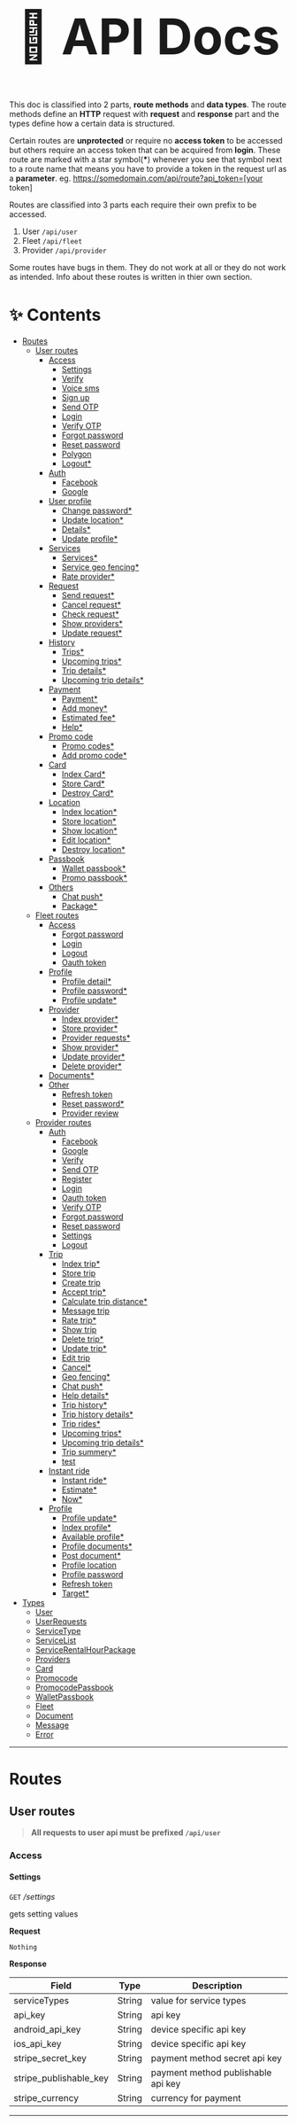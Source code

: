 <h1 style="font-size:90px;text-align:center;">📃 API Docs </h1>

This doc is classified into 2 parts, **route methods** and **data types**. The route methods define an **HTTP** request with **request** and **response** part  and the types define how a certain data is structured.

Certain routes are **unprotected** or require no **access token** to be accessed but others require an access token that can be acquired from **login**. These route are marked with a star symbol(**\***) whenever you see that symbol next to a route name that means you have to provide a token in the request url as a **parameter**. eg. https://somedomain.com/api/route?api_token=[your token] 

Routes are classified into 3 parts each require their own prefix to be accessed.

1. User `/api/user`
2. Fleet `/api/fleet`
3. Provider `/api/provider`

Some routes have bugs in them. They do not work at all or they do not work as intended. Info about these routes is written in thier own section.

<h1 style="font-size:30px;">✨ Contents</h1>

- [Routes](#routes)
  - [User routes](#user-routes)
    - [Access](#access)
      - [Settings](#settings)
      - [Verify](#verify)
      - [Voice sms](#voice-sms)
      - [Sign up](#sign-up)
      - [Send OTP](#send-otp)
      - [Login](#login)
      - [Verify OTP](#verify-otp)
      - [Forgot password](#forgot-password)
      - [Reset password](#reset-password)
      - [Polygon](#polygon)
      - [Logout*](#logout)
    - [Auth](#auth)
      - [Facebook](#facebook)
      - [Google](#google)
    - [User profile](#user-profile)
      - [Change password*](#change-password)
      - [Update location*](#update-location)
      - [Details*](#details)
      - [Update profile*](#update-profile)
    - [Services](#services)
      - [Services*](#services-1)
      - [Service geo fencing*](#service-geo-fencing)
      - [Rate provider*](#rate-provider)
    - [Request](#request)
      - [Send request*](#send-request)
      - [Cancel request*](#cancel-request)
      - [Check request*](#check-request)
      - [Show providers*](#show-providers)
      - [Update request*](#update-request)
    - [History](#history)
      - [Trips*](#trips)
      - [Upcoming trips*](#upcoming-trips)
      - [Trip details*](#trip-details)
      - [Upcoming trip details*](#upcoming-trip-details)
    - [Payment](#payment)
      - [Payment*](#payment-1)
      - [Add money*](#add-money)
      - [Estimated fee*](#estimated-fee)
      - [Help*](#help)
    - [Promo code](#promo-code)
      - [Promo codes*](#promo-codes)
      - [Add promo code*](#add-promo-code)
    - [Card](#card)
      - [Index Card*](#index-card)
      - [Store Card*](#store-card)
      - [Destroy Card*](#destroy-card)
    - [Location](#location)
      - [Index location*](#index-location)
      - [Store location*](#store-location)
      - [Show location*](#show-location)
      - [Edit location*](#edit-location)
      - [Destroy location*](#destroy-location)
    - [Passbook](#passbook)
      - [Wallet passbook*](#wallet-passbook)
      - [Promo passbook*](#promo-passbook)
    - [Others](#others)
      - [Chat push*](#chat-push)
      - [Package*](#package)
  - [Fleet routes](#fleet-routes)
    - [Access](#access-1)
      - [Forgot password](#forgot-password-1)
      - [Login](#login-1)
      - [Logout](#logout-1)
      - [Oauth token](#oauth-token)
    - [Profile](#profile)
      - [Profile detail*](#profile-detail)
      - [Profile password*](#profile-password)
      - [Profile update*](#profile-update)
    - [Provider](#provider)
      - [Index provider*](#index-provider)
      - [Store provider*](#store-provider)
      - [Provider requests*](#provider-requests)
      - [Show provider*](#show-provider)
      - [Update provider*](#update-provider)
      - [Delete provider*](#delete-provider)
    - [Documents*](#documents)
    - [Other](#other)
      - [Refresh token](#refresh-token)
      - [Reset password*](#reset-password-1)
      - [Provider review](#provider-review)
  - [Provider routes](#provider-routes)
    - [Auth](#auth-1)
      - [Facebook](#facebook-1)
      - [Google](#google-1)
      - [Verify](#verify-1)
      - [Send OTP](#send-otp-1)
      - [Register](#register)
      - [Login](#login-2)
      - [Oauth token](#oauth-token-1)
      - [Verify OTP](#verify-otp-1)
      - [Forgot password](#forgot-password-2)
      - [Reset password](#reset-password-2)
      - [Settings](#settings-1)
      - [Logout](#logout-2)
    - [Trip](#trip)
      - [Index trip*](#index-trip)
      - [Store trip](#store-trip)
      - [Create trip](#create-trip)
      - [Accept trip*](#accept-trip)
      - [Calculate trip distance*](#calculate-trip-distance)
      - [Message trip](#message-trip)
      - [Rate trip*](#rate-trip)
      - [Show trip](#show-trip)
      - [Delete trip*](#delete-trip)
      - [Update trip*](#update-trip)
      - [Edit trip](#edit-trip)
      - [Cancel*](#cancel)
      - [Geo fencing*](#geo-fencing)
      - [Chat push*](#chat-push-1)
      - [Help details*](#help-details)
      - [Trip history*](#trip-history)
      - [Trip history details*](#trip-history-details)
      - [Trip rides*](#trip-rides)
      - [Upcoming trips*](#upcoming-trips-1)
      - [Upcoming trip details*](#upcoming-trip-details-1)
      - [Trip summery*](#trip-summery)
      - [test](#test)
    - [Instant ride](#instant-ride)
      - [Instant ride*](#instant-ride-1)
      - [Estimate*](#estimate)
      - [Now*](#now)
    - [Profile](#profile-1)
      - [Profile update*](#profile-update-1)
      - [Index profile*](#index-profile)
      - [Available profile*](#available-profile)
      - [Profile documents*](#profile-documents)
      - [Post document*](#post-document)
      - [Profile location](#profile-location)
      - [Profile password](#profile-password-1)
      - [Refresh token](#refresh-token-1)
      - [Target*](#target)
- [Types](#types)
    - [User](#user)
    - [UserRequests](#userrequests)
    - [ServiceType](#servicetype)
    - [ServiceList](#servicelist)
    - [ServiceRentalHourPackage](#servicerentalhourpackage)
    - [Providers](#providers)
    - [Card](#card-1)
    - [Promocode](#promocode)
    - [PromocodePassbook](#promocodepassbook)
    - [WalletPassbook](#walletpassbook)
    - [Fleet](#fleet)
    - [Document](#document)
    - [Message](#message)
    - [Error](#error)

---

# Routes

## User routes

> **All requests to user api must be prefixed `/api/user`**

### Access

#### Settings

`GET` */settings*

gets setting values

**Request**

`Nothing`

**Response**

| Field | Type | Description |
| ----------- | ----------- | ----------- |
| serviceTypes | String | value for service types |
| api_key | String | api key |
| android_api_key | String | device specific api key |
| ios_api_key | String | device specific api key |
| stripe_secret_key | String | payment method secret api key |
| stripe_publishable_key | String | payment method publishable api key |
| stripe_currency | String | currency for payment |

---

#### Verify

`POST` */verify*

verifies if email address is unique and valid

**Request**

| Field | Type | Description |
| ----------- | ----------- | ----------- |
| email | String | Email address to be verified |

**Response**

*`On success`*

Returns type [Message](#message)

*`On error`*

Returns type [Error](#error)

---

#### Voice sms

`POST` */voice/sms*

Generates and responds with an OTP code

**Request**

| Field | Type | Description |
| ----------- | ----------- | ----------- |
| username | Integer | Mobile number to generate the OTP for starting with `9` |

**Response**

*`On success`*

| Field | Type | Description |
| ----------- | ----------- | ----------- |
| otp | String | Returns the OTP code generated |

*`On error`* Code `500`  is thrown

---

#### Sign up

`POST` */signup*

Used to sign up users

**Request** `ALL values are required`

| Field | Type | Description |
| ----------- | ----------- | ----------- |
| social_unique_id | String | `Required` if login by facebook or google|
| device_type | String | type of the device. values are `android` or `ios`|
| device_token | String | Used to remember the device |
| device_id | String | Used to remember the device |
| login_by | String | Method used for login. values are `facebook` or `google` |
| first_name | String | first name max 255 char|
| last_name | String | last name max 255 char|
| email | String | email max 255 char and unique to user |
| mobile | Integer | mobile number unique to user |
| password | String | password min 6 char |
| emergency_contact1 | String | emergency contact |

**Response**

*`On success`*

Responds with type [User](#user)

*`On error`* Code `500`  is thrown

---

#### Send OTP

`POST` */send/otp*

Generates and responds with an OTP code over sms

**Request**

| Field | Type | Description |
| ----------- | ----------- | ----------- |
| username | Integer | Mobile number to generate the OTP for with full format |

**Response**

*`On success`*

| Field | Type | Description |
| ----------- | ----------- | ----------- |
| otp | String | Returns the OTP code generated |

*`On error`* Code `500`  is thrown

---

#### Login

`POST` */login*

Used to login users

**Request** `ALL values are required`

| Field | Type | Description |
| ----------- | ----------- | ----------- |
| device_type | String | type of the device. values are `android` or `ios`|
| device_token | String | Used to remember the device |
| username | String | user name for login|
| country_code | Integer | country code |
| password | String | password min 6 char |

**Response**

*`On success`*

Responds with type `Response`

*`On error`* Code `500`  is thrown

---

#### Verify OTP

`POST` */verify/otp*

Verified otp sent over sms or voice

**Request**

| Field | Type | Description |
| ----------- | ----------- | ----------- |
| otp | Integer | OTP code send over either sms or voice |
| username | Integer | Mobile number to generate the OTP for with full format |
| device_token | String | Used to remember the device |

**Response**

*`On success`*

Responds with type `Response`

*`On error`* Code `500`  is thrown

---

#### Forgot password

`POST` */forgot/password*

generates and send an OTP Code for a mobile number of an existing user

**Request**

| Field | Type | Description |
| ----------- | ----------- | ----------- |
| mobile | String | Mobile number to generate and send OTP for with full format |

**Response**

*`On success`*

Returns type [Message](#message)

*`On error`*

Returns type [Error](#error)

---

#### Reset password

`POST` */reset/password*

resets password for a user

**Request**

| Field | Type | Description |
| ----------- | ----------- | ----------- |
| id | Integer | user id the reset password for |
| password | String | the new confirmed password (min 6 char) |

**Response**

*`On success`*

Returns type [Message](#message)

*`On error`*

Returns type [Error](#error)

---

#### Polygon

`GET` */polygon*

`undefined` in the code

---

#### Logout*

`POST` */logout*

Used to logout user

**Request**

`Nothing`

**Response**

*`On success`*

Returns type [Message](#message)

*`On error`*

Returns type [Error](#error) with code `500`

---

### Auth

#### Facebook

`POST` */auth/facebook*

Used to login user using facebook login

**Request**

| Field | Type | Description |
| ----------- | ----------- | ----------- |
| device_type | String | type of the device. values are `android` or `ios`|
| device_token | String | Used to remember the device |
| device_id | String | device_id |
| accessToken | String | Token from the other api|
| login_by | String | login by `facebook`, `google` or `manual` |

**Response**

*`On success`*

| Field | Type | Description |
| ----------- | ----------- | ----------- |
| status | Boolean | Indicates the success status of the request |
| token_type | String | Default value `Bearer` |
| access_token | String | Api access token |

*`On error`*

| Field | Type | Description |
| ----------- | ----------- | ----------- |
| status | Boolean | Indicates the success status of the request |
| message | String | Returns a human readable error message |

---

#### Google

`POST` */auth/google*

Used to login user using google login

**Request**

| Field | Type | Description |
| ----------- | ----------- | ----------- |
| device_type | String | type of the device. values are `android` or `ios`|
| device_token | String | Used to remember the device |
| device_id | String | device_id |
| accessToken | String | Token from the other api|
| login_by | String | login by `facebook`, `google` or `manual` |

**Response**

*`On success`*

| Field | Type | Description |
| ----------- | ----------- | ----------- |
| status | Boolean | Indicates the success status of the request |
| token_type | String | Default value `Bearer` |
| access_token | String | Api access token |

*`On error`*

| Field | Type | Description |
| ----------- | ----------- | ----------- |
| status | Boolean | Indicates the success status of the request |
| message | String | Returns a human readable error message |

---

> :warning: **The following routes are middleware protected and require *`api_token`* to be specified (eg. `/?api_token=[token]`)**

### User profile

#### Change password*

`POST` */change/password*

Change password for a logged in user

**Request**

| Field | Type | Description |
| ----------- | ----------- | ----------- |
| password | String | The new confirmed password to change to |
| old_password | String | The existing password |

**Response**

*`On success`*

| Field | Type | Description |
| ----------- | ----------- | ----------- |
| message | String | Returns a human readable error message |

*`On error`*

Returns type [Error](#error)

---

#### Update location*

`POST` */update/location*

updates location value for a user

**Request**

| Field | Type | Description |
| ----------- | ----------- | ----------- |
| latitude | Float | latitude of the new location |
| longitude | Float | longitude of the new location |

**Response**

*`On success`*

| Field | Type | Description |
| ----------- | ----------- | ----------- |
| message | String | Returns a human readable error message |

*`On error`*

Returns type [Error](#error)

---

#### Details*

`GET` */details*

returns user data for the device

**Request**

| Field | Type | Description |
| ----------- | ----------- | ----------- |
| device_type | Float | type of the device. values are `android` or `ios` |

**Response**

*`On success`*

Returns type [User](#user)

*`On error`*

Returns type [Error](#error)

---

#### Update profile*

`POST` */update/profile*

updates user profile

**Request**

| Field | Type | Description |
| ----------- | ----------- | ----------- |
| first_name | String | first name max 255 char|
| last_name | String | last name max 255 char|
| email | String | email max 255 char and unique to user |
| mobile | String | mobile number unique to user |
| picture | Mimes | profile picture for the user. accepted types are `jpeg` ,`bmp` and `png` |

**Response**

*`On success`*

Returns type [User](#user)

*`On error`*

Returns type [Error](#error)

### Services

#### Services*

`GET` */services*

returns service types with rental hor package

**Request**

`Nothing`

**Response**
*`On success`*

Returns type [ServiceList](#serviceList) array

*`On error`*

Returns type [Error](#error)

---

#### Service geo fencing*

`GET` */services/geo_fencing*

Checks to see if service is available at provided location

**Request**

| Field | Type | Description |
| ----------- | ----------- | ----------- |
| s_latitude | String | latitude to check availability on |
| s_longitude | String | longitude to check availability on |
| service_type | Integer | Id for the service type |


**Response**

*`On success`*

| Field | Type | Description |
| ----------- | ----------- | ----------- |
| km | Integer | Distance to the service |
| fare | Integer | Price for the service  |
| service | Integer | Contains type [ServiceType](#servicetype) |

*`On error`*

Returns type [Error](#error)

---

#### Rate provider*

`POST` */rate/provider*

Adds a user rating

**Request**

| Field | Type | Description |
| ----------- | ----------- | ----------- |
| request_id | Integer | ID for a user request |
| rating | Integer | rating with possible values `1`, `2` ,`3` ,`4` or `5` |
| comment | String | max 255 char comment |


**Response**

*`On success`*

Returns type [Message](#message)

*`On error`*

Returns type [Error](#error)

---

### Request

#### Send request*

`POST` */send/request*

generate a new user request

**Request**

| Field | Type | Description |
| ----------- | ----------- | ----------- |
| s_latitude | Integer | latitude for the request |
| s_longitude | Integer | longitude for the request |
| service_type | Integer | unique identifier for the service type |
| promo_code *(optional)* | String | Promotion code |
| distance | Integer | distance of the request |
| use_wallet *(optional)* | Integer | - |
| payment_mode | String | Spec for payment method. Possible values are `CASH`, `CARD`, `PAYPAL` and `CC_AVENUE` |
| card_id | Integer | `Requied` if payment mode is `CARD` and the card exists |

**Response**

*`On success`*

| Field | Type | Description |
| request_id | Integer | Unique identifier for the request |
| current_provider | Integer | Unique identifier for the current provider |

*`On error`*

Returns type [Error](#error)

---

#### Cancel request*

`POST` */cancel/request*

cancels user request

**Request**

| Field | Type | Description |
| ----------- | ----------- | ----------- |
| request_id | Integer | unique identifier for request retrieved from [Send request](#send-request)  |

**Response**

*`On success`*

Returns type [Message](#message)

*`On error`*

Returns type [Error](#error)

---

#### Check request*

`GET` */request/check*

check user request

**Request**

`Nothing`

**Response**

*`On success`*

| Field | Type | Description |
| ----------- | ----------- | ----------- |
| sos | Integer | sos number with default value `911` |
| cash | String | setting value for `CASH` |
| card | String | setting value for `CARD` |
| stripe_secret_key | String | setting value for stripe secret key |
| stripe_publishable_key | String | setting value for stripe publishable key |

*`On error`*

Returns type [Error](#error) with status code `500`

---

#### Show providers*

`GET` */show/providers*

Returns providers for a certain area and service

**Request**

| Field | Type | Description |
| ----------- | ----------- | ----------- |
| latitude | Integer | latitude to get providers for |
| longitude | Integer | longitude to get providers for |
| service | Integer | service to get providers for |

**Response**

*`On success`*

Returns type [Providers](#providers)

*`On error`*

Returns type [Error](#error) with status code `500`

---

#### Update request*

`POST` */update/request*

Returns providers for a certain area and service

**Request**

| Field | Type | Description |
| ----------- | ----------- | ----------- |
| latitude | Integer | latitude to get providers for |
| longitude | Integer | longitude to get providers for |
| request_id | Integer | unique identifier or the request to be modified |
| address | String | address information |

**Response**

*`On success`*

Returns type [Message](#message)


*`On error`*

Returns type [Error](#error) with status code `500`

---

### History

#### Trips*

`GET` */trips*

Returns trip history using user requests

**Request**

`Nothing`

**Response**

*`On success`*

Returns type [UserRequests](#userrequests)

*`On error`*

Returns type [Error](#error) with status code `500`

---

#### Upcoming trips*

`GET` */upcoming/trips*

Returns upcoming trip histories using user requests

**Request**

`Nothing`

**Response**

*`On success`*

Returns type [UserRequests](#userrequests)

*`On error`*

Returns type [Error](#error) with status code `500`

---

#### Trip details*

`GET` */trips/details*

Returns trip details using user requests

**Request**

| Field | Type | Description |
| ----------- | ----------- | ----------- |
| request_id | Integer | used to find a specific request |

**Response**

*`On success`*

Returns type [UserRequests](#userrequests)

*`On error`*

Returns type [Error](#error) with status code `500`

---

#### Upcoming trip details*

`GET` */upcoming/trips/details*

Returns upcoming trip histories using user requests

**Request**

| Field | Type | Description |
| ----------- | ----------- | ----------- |
| request_id | Integer | used to find a specific request |

**Response**

*`On success`*

Returns type [UserRequests](#userrequests)

*`On error`*

Returns type [Error](#error) with status code `500`

---

### Payment

#### Payment*

`POST` */payment*

Returns payment method for user request

**Request**

| Field | Type | Description |
| ----------- | ----------- | ----------- |
| request_id | Integer | used to find a specific request |

**Response**

*`On success`*

Returns type [Message](#message)

*`On error`*

Returns type [Error](#error) with status code `500`

---

#### Add money*

`POST` */add/money*

Returns payment method for user request

**Request**

| Field | Type | Description |
| ----------- | ----------- | ----------- |
| amount | Integer | amount of money fo add |
| card_id | Integer | card identifier for the user |

**Response**

*`On success`*

Returns type [Message](#message)

*`On error`*

Returns type [Error](#error) with status code `500`

---

#### Estimated fee*

`GET` */estimated/fee*

Returns payment method for user request

**Request**

| Field | Type | Description |
| ----------- | ----------- | ----------- |
| s_latitude | Integer | numeric starting latitude |
| s_longitude | Integer | numeric starting longitude |
| d_latitude | Integer | numeric destination latitude |
| d_longitude | Integer | numeric destination longitude |
| service_type | Integer | unique identifier for service type |
| service_required | String | possible values include `rental` and `outstation` |
| leave | Datetime | datatime to leave |
| return | Datetime | datatime to return |
| day | Datetime | datatime  |


**Response**

*`On success`*

| Field | Type | Description |
| ----------- | ----------- | ----------- |
| estimated_fare | Integer | estimated fee for the service |
| distance | Integer | distance in kilometer |
| minute | Integer | estimated minutes |
| minute | Integer | estimated minutes |
| time | Integer | estimated time |
| surge | Integer | - |
| surge_value | Integer | - |
| tax_price | Integer | tax price on the fee |
| base_price | Integer | base price of the fee |
| service_type | Integer | unique identifier for the service type |
| wallet_balance | Integer | remaining ballance in the user wallet  |
| city_limits | Integer | - |
| service_required | String | - |
| rental_hours | Integer | rental hours |
| leave | Integer | time to leave |
| return  | Integer | time to return |
| day | Integer | day time |
| limit_message | String | setting value for `limit_message` |
| non_geo_price | Integer | - |
| rental_hour_package | Integer | - |
| time_package | Integer | - |
| rental_package | Integer | - |

*`On error`*

Returns type [Error](#error) with status code `500`

---

#### Help*

`GET` */help*

Returns help details

**Request**

`Nothing`

**Response**

*`On success`*

| Field | Type | Description |
| ----------- | ----------- | ----------- |
| contact_number | String | contact number for help |
| contact_email | String | contact email for help |

*`On error`*

Returns type [Error](#error) with status code `500`

---

### Promo code

#### Promo codes*

`GET` */promocodes*

Returns active promo codes for current user

**Request**

`Nothing`

**Response**

*`On success`*

Returns type [Promocode](#promocode)

*`On error`*

Returns type [Error](#error) with status code `500`

---

#### Add promo code*

`POST` */promocode/add*

Adds promo code to the current user

**Request**

| Field | Type | Description |
| ----------- | ----------- | ----------- |
| promocode | String | the promo code to be added  |

**Response**

*`On success`*

Returns type [Message](#message)

*`On error`*

Returns type [Error](#error) with status code `500`

---

### Card

#### Index Card*

`GET` */card*

Returns a list of cards for a user

**Request**

`Nothing`

**Response**

*`On success`*

Returns type [Card](#card)

*`On error`*

Returns type [Error](#error) with status code `500`

---

#### Store Card*

`POST` */card*

Stores a card

**Request**

| Field | Type | Description |
| ----------- | ----------- | ----------- |
| stripe_token | String | required stripe token  |

**Response**

*`On success`*

Returns type [Message](#message)

*`On error`*

Returns type [Error](#error) with status code `500`

---

#### Destroy Card*

`DELETE` */card/{card}*

{card} is id if the card to be deleted
Deletes a card

**Request**

| Field | Type | Description |
| ----------- | ----------- | ----------- |
| card_id | String | unique identifier for the card to be destroyed  |

**Response**

*`On success`*

Returns type [Message](#message)

*`On error`*

Returns type [Error](#error) with status code `500`

---

### Location

#### Index location*

`GET` */location/index*

Returns a list of location for a user

**Request**

`Nothing`

**Response**

*`On success`*

| Field | Type | Description |
| ----------- | ----------- | ----------- |
| home | Location | - |
| work | Location | - |
| others | Location | - |
| recent | Location | - |

*`On error`*

Returns with status code `500`

---

#### Store location*

`POST` */location/store*

Stores a location

**Request**

| Field | Type | Description |
| ----------- | ----------- | ----------- |
| address | String | address for the location  |
| latitude | Integer | latitude for the location  |
| longitude | Integer | longitude for the location  |
| type | Enum | possible values are `home`, `work`, `recent` and `others`  |

**Response**

*`On success`*

Returns type [Message](#message)

*`On error`*

Returns type [Error](#error) with status code `500`

---

#### Show location*

`GET` */location/{id}*

show specific location with id

**Request**

replace `{id}` in the route with the preferred id

**Response**

*`On success`*

Returns type [Message](#message)

*`On error`*

Returns type [Error](#error) with status code `500`

---

#### Edit location*

`POST` */location/{id}/edit*

replace `{id}` in the route with the preferred id

**Request**

| Field | Type | Description |
| ----------- | ----------- | ----------- |
| address | String | address for the location  |
| latitude | Integer | latitude for the location  |
| longitude | Integer | longitude for the location  |
| type | Enum | possible values are `home`, `work`, `recent` and `others`  |

**Response**

*`On success`*

Returns type [Message](#message)

*`On error`*

Returns type [Error](#error) with status code `500`

---

---

#### Destroy location*

`DELETE` */location/{id}*

replace `{id}` in the route with the preferred id

**Request**

`Nothing`

**Response**

*`On success`*

Returns type [Message](#message)

*`On error`*

Returns type [Error](#error) with status code `500`

---

### Passbook

#### Wallet passbook*

`GET` */wallet/passbook*

Gets the wallet passbook for the current user

**Request**

`Nothing`

**Response**

*`On success`*

Returns type [WalletPassbook](#walletpassbook)

*`On error`*

Returns type [Error](#error) with status code `500`

---

#### Promo passbook*

`GET` */promo/passbook*

Gets the promo passbook for the current user

**Request**

`Nothing`

**Response**

*`On success`*

Returns type [PromocodePassbook](#PromocodePassbook)

*`On error`*

Returns type [Error](#error) with status code `500`

---

### Others

#### Chat push*

`POST` */chat/push*

push notification or chat

**Request**

| Field | Type | Description |
| ----------- | ----------- | ----------- |
| id | Integer | - |
| message | String | message for the chat to push |

**Response**

`Nothing`

---

#### Package*

`GET` */package*

gets a list of packages

**Request**

`Nothing`

**Response**
Returns type `PackageType`

---

## Fleet routes

> **All requests to fleet api must be prefixed `/api/fleet`**

### Access

#### Forgot password

`POST` */forgot/password*

generates and send an OTP Code for a email of an existing fleet

**Request**

| Field | Type | Description |
| ----------- | ----------- | ----------- |
| email | String | email of the account to reset password for |

**Response**

*`On success`*

Returns type [Message](#message)

*`On error`*

Returns type [Error](#error)

---

#### Login

> **This route is undefined in the code. It's functionality is routed to `/oauth/token` so you can use that as a login route**

---

#### Logout

`POST` */logout*

logout an account

**Request**

| Field | Type | Description |
| ----------- | ----------- | ----------- |
| id | Integer | unique identifier for an account  |


**Response**

*`On success`*

Returns type [Message](#message)

*`On error`*

Returns type [Error](#error)

---

#### Oauth token

`POST` */oauth/token*

login as a fleet

**Request**

| Field | Type | Description |
| ----------- | ----------- | ----------- |
| email | String | valid email for account |
| password | String | min 6 char |
| device_token | String | device identifier |
| device_id | String | unique identifier for a device |
| device_type | Enum | passible values are `android` or `ios` |

**Response**

*`On success`*

Returns type [Fleet](#fleet)

*`On error`*

Returns type [Error](#error)

---
### Profile

> **The following routes are middleware protected and need an access token to be accessed which can be acquired from login (eg. api_token=[token])**

#### Profile detail*

`GET` */profile/detail*

returns a logged in fleet's profile info

**Request**

`Nothing`

**Response**

*`On success`*

Returns type [Fleet](#fleet)

*`On error`*

Returns type [Error](#error)

---

#### Profile password*

`POST` */profile/password*

can be used to change a password for an account

**Request**

| Field | Type | Description |
| ----------- | ----------- | ----------- |
| old_password | String | requires the existing password in use |
| password | String | the new password, min 6 char, confirmed(means it needs another field 'confirm_password') |

**Response**

*`On success`*

Returns type [Message](#message)

*`On error`*

Returns type [Error](#error)

---

#### Profile update*

`POST` */profile/update*

updates account profile

**Request**

| Field | Type | Description |
| ----------- | ----------- | ----------- |
| name | String | new account name, max 255 char |
| company | String | new account company, max 255 char |
| mobile | Integer | new account mobile number, max 255 char |
| logo | Mimes | new account logo with `jpeg`,`jpg`,`bmp`or `png` file type, max 5242880 size |

**Response**

*`On success`*

Returns type [Message](#message)

*`On error`*

Returns type [Error](#error)

---

### Provider


#### Index provider*

`GET` */provider*

returns with info about the logged in fleet providers

**Request**

`Nothing`

**Response**

*`On success`*

Returns type [Providers](#providers)

*`On error`*

Returns type [Error](#error)

---

#### Store provider*

`POST` */provider*

creates a provider

**Request**

| Field | Type | Description |
| ----------- | ----------- | ----------- |
| first_name | String | first name of the provider |
| last_name | String | last name of the provider |
| mobile | Integer | mobile number for the provider |
| avatar | Mimes | profile picture with file types `jpeg`, `jpg`, `bmp`,`png` with max size 5242880 |

**Response**

*`On success`*

Returns type [Message](#message)

*`On error`*

Returns type [Error](#error)

---

#### Provider requests*

`GET` */provider/{id}/request*

replace {id} with the id of a provider to get user requests for

**Request**

`Nothing`

**Response**

*`On success`*

Returns type [UserRequests](#userrequests)

*`On error`*

Returns type [Error](#error)

---

#### Show provider*

`GET` */provider/{provider}*

> :warning: **This route is buggy. It will return a view(html) not a json data**: replace {provider} with a providers id

**Request**

`Nothing`

**Response**

> :warning: **returns html**

---

#### Update provider*

`PUT|PATCH` */provider/{provider}*

updates a providers profile, replace {provider} with a providers id

**Request**

| Field | Type | Description |
| ----------- | ----------- | ----------- |
| first_name | String | first name of the provider |
| last_name | String | last name of the provider |
| mobile | Integer | mobile number for the provider |
| avatar | Mimes | profile picture with file types `jpeg`, `jpg`, `bmp`,`png` with max size 5242880 |

**Response**

*`On success`*

Returns type [Message](#message)

*`On error`*

Returns type [Error](#error)

---

#### Delete provider*

`DELETE` */provider/{provider}*

deletes a providers account, replace {provider} with a providers id

**Request**

`Nothing`

**Response**

*`On success`*

Returns type [Message](#message)

*`On error`*

Returns type [Error](#error)

---

### Documents*

> :warning: **These routes are buggy. They will return a view(html) not a json data**

| Method | route |
| ------- |----- |
| POST    |   /provider/{provider}/document|
| GET\| HEAD  | /provider/{provider}/document|
| GET\| HEAD  | /provider/{provider}/document/create|
| GET\| HEAD  | /provider/{provider}/document/{document}|
| PUT\| PATCH | /provider/{provider}/document/{document}|
| DELETE    | /provider/{provider}/document/{document}|
| GET\| HEAD  | /provider/{provider}/document/{document}/edit|
| GET\| HEAD  | /provider/{provider}/edit|
| DELETE    | /provider/{provider}/service/{document}|

### Other

---

#### Refresh token

> :warning: **This does not work. It's not defined in the code**

---

#### Reset password*

`POST` */reset/password*

resets password with a new one

**Request**

| Field | Type | Description |
| ----------- | ----------- | ----------- |
| id | String | unique identifier for the fleet |
| password | String | confirmed and min 6 char |

**Response**

*`On success`*

Returns type [Message](#message)

*`On error`*

Returns type [Error](#error)

---

#### Provider review

> :warning: **This route is buggy. It will return a view(html) not a json data**

---

## Provider routes

> **All requests to user api must be prefixed `/api/user`**

### Auth

#### Facebook

`POST` */auth/facebook*

Used to login provider using facebook login

**Request**

| Field | Type | Description |
| ----------- | ----------- | ----------- |
| device_type | String | type of the device. values are `android` or `ios`|
| device_token | String | Used to remember the device |
| device_id | String | device_id |
| accessToken | String | Token from the other api|
| login_by | String | login by `facebook`, `google` or `manual` |

**Response**

*`On success`*

| Field | Type | Description |
| ----------- | ----------- | ----------- |
| status | Boolean | Indicates the success status of the request |
| token_type | String | Default value `Bearer` |
| access_token | String | Api access token |
| currency | String | Setting value for currency |
| sos | String | Defaults to `911` |

*`On error`*

| Field | Type | Description |
| ----------- | ----------- | ----------- |
| status | Boolean | Indicates the success status of the request |
| message | String | Returns a human readable error message |

---

#### Google

`POST` */auth/google*

Used to login provider using google login

**Request**

| Field | Type | Description |
| ----------- | ----------- | ----------- |
| device_type | String | type of the device. values are `android` or `ios`|
| device_token | String | Used to remember the device |
| device_id | String | device_id |
| accessToken | String | Token from the other api|
| login_by | String | login by `facebook`, `google` or `manual` |

**Response**

*`On success`*

| Field | Type | Description |
| ----------- | ----------- | ----------- |
| status | Boolean | Indicates the success status of the request |
| token_type | String | Default value `Bearer` |
| access_token | String | Api access token |

*`On error`*

| Field | Type | Description |
| ----------- | ----------- | ----------- |
| status | Boolean | Indicates the success status of the request |
| message | String | Returns a human readable error message |

---

#### Verify

`POST` */verify*

verifies if email address is unique and valid

**Request**

| Field | Type | Description |
| ----------- | ----------- | ----------- |
| email | String | Email address to be verified |

**Response**

*`On success`*

Returns type [Message](#message)

*`On error`*

Returns type [Error](#error)

---

#### Send OTP

`POST` */send/otp*

Generates and responds with an OTP code over sms

**Request**

| Field | Type | Description |
| ----------- | ----------- | ----------- |
| username | Integer | Mobile number to generate the OTP for with full format |

**Response**

*`On success`*

| Field | Type | Description |
| ----------- | ----------- | ----------- |
| otp | String | Returns the OTP code generated |

*`On error`* Code `500`  is thrown

---

---

#### Register

`POST` */register*

Used to sign up providers

**Request** `ALL values are required`

| Field | Type | Description |
| ----------- | ----------- | ----------- |
| device_type | String | type of the device. values are `android` or `ios`|
| device_token | String | Used to remember the device |
| device_id | String | Used to remember the device |
| first_name | String | first name max 255 char|
| last_name | String | last name max 255 char|
| mobile | Integer | mobile number unique to user |
| password | String | password min 6 char |
| emergency_contact1 | String | emergency contact |

**Response**

*`On success`*

Responds with type [Providers](#providers)

*`On error`*

Returns type [Error](#error)

---

#### Login

`POST` */login*

Used to login providers

**Request** `ALL values are required`

| Field | Type | Description |
| ----------- | ----------- | ----------- |
| device_type | String | type of the device. values are `android` or `ios`|
| device_token | String | Used to remember the device |
| device_id | String | Used to remember the device |
| mobile | String | fully formated mobile number |
| country_code | Integer | country code |
| password | String | password min 6 char |

**Response**

*`On success`*

Responds with type [Providers](#providers)

*`On error`* 

Returns type [Error](#error)

---

#### Oauth token

`POST` */oauth/token*

> :warnning: *Points to the same method as `/login`* 

---

#### Verify OTP

`POST` */verify/otp*

Verified otp sent over sms or voice

**Request**

| Field | Type | Description |
| ----------- | ----------- | ----------- |
| otp | Integer | OTP code send over either sms or voice |
| username | Integer | Mobile number to generate the OTP for with full format |
| device_token | String | Used to remember the device |

**Response**

*`On success`*

Responds with type `Response`

*`On error`* Code `500`  is thrown

---

#### Forgot password

`POST` */forgot/password*

generates and send an OTP Code for a mobile number of an existing user

**Request**

| Field | Type | Description |
| ----------- | ----------- | ----------- |
| mobile | String | Mobile number to generate and send OTP for with full format |

**Response**

*`On success`*

| Field | Type | Description |
| ----------- | ----------- | ----------- |
| message | String | Human readable message |
| provider | [Providers](#providers) | provider info |

*`On error`*

Returns type [Error](#error)

---

#### Reset password

`POST` */reset/password*

resets password for a user

**Request**

| Field | Type | Description |
| ----------- | ----------- | ----------- |
| id | Integer | user id the reset password for |
| password | String | the new confirmed password (min 6 char) |

**Response**

*`On success`*

Returns type [Message](#message)

*`On error`*

Returns type [Error](#error)

---

#### Settings

`GET` */settings*

gets setting values

**Request**

`Nothing`

**Response**

| Field | Type | Description |
| ----------- | ----------- | ----------- |
| serviceTypes | String | value for service types |
| api_key | String | api key |
| android_api_key | String | device specific api key |
| ios_api_key | String | device specific api key |
| stripe_secret_key | String | payment method secret api key |
| stripe_publishable_key | String | payment method publishable api key |
| stripe_currency | String | currency for payment |

---

#### Logout

`POST` */logout*

Used to logout provider

**Request**

| Field | Type | Description |
| ----------- | ----------- | ----------- |
| id | Integer | Unique identifier for the provider to be logged out |

**Response**

*`On success`*

Returns type [Message](#message)

*`On error`*

Returns type [Error](#error) with code `500`

---

### Trip

---

#### Index trip*

`GET` */trip*

get all trips

**Request**

`Nothing`

**Response**

*`On success`*

| Field | Type | Description |
| ----------- | ----------- | ----------- |
| account_status | Enum | possible values are `onboarding`, `approved` and `banned` |
| service_status | Enum | possible values are `active` and `offline` |
| requests | [UserRequests](#userrequests) | list of user requests |

Returns type [Message](#message)

*`On error`*

Returns type [Error](#error)

---

#### Store trip

`POST` */trip*

> :warning: this route is not defined in the code

---

#### Create trip

`POST` */trip/create*

> :warning: this route is not defined in the code

---

#### Accept trip*

`POST` */trip/{id}*

accept trips incoming from a user
replace {id} with id of a user request to be accepted

**Request**

`Nothing`

**Response**

*`On success`*

Returns type [UserRequests](#userrequests)

*`On error`*

Returns type [Error](#error)

---

#### Calculate trip distance*

`POST` */trip/{id}/calculate*

calculates trip distance
replace {id} with id of a user request

**Request**

| Field | Type | Description |
| ----------- | ----------- | ----------- |
| latitude | Integer | current location |
| longitude | Integer | current location |

**Response**

*`On success`*

Returns type [UserRequests](#userrequests)

*`On error`*

Returns type [Error](#error)

---

#### Message trip

`POST` */trip/{id}/message*

> :warning: this route is not defined in the code

---

#### Rate trip*

`POST` */trip/{id}/rate*

rate a certain trip
replace {id} with id of a user request

**Request**

| Field | Type | Description |
| ----------- | ----------- | ----------- |
| rating | Integer | rating with possible values `1`, `2` ,`3` ,`4` or `5` |
| comment | String | max 255 char comment |

**Response**

*`On success`*

Returns type [Message](#message)

*`On error`*

Returns type [Error](#error)

---

#### Show trip

`POST` */trip/{trip}*

> :warning: this route is not defined in the code

---

#### Delete trip*

`DELETE` */trip/{trip}*

deletes a certain trip
replace {trip} with id of a user request

**Request**

`Nothing`

**Response**

*`On success`*

Returns type [Message](#message) `or` Returns type [UserRequests](#userrequests) with a property .user:[User](#user) inside it

```
UserRequests{
    ...
    user: User
    ...
}
```

*`On error`*

Returns type [Error](#error)

---

#### Update trip*

`POST` */trip/trip*



**Request**

| Field | Type | Description |
| ----------- | ----------- | ----------- |
| status | Enum | possible values are `SEARCHING`,`CANCELLED`,`ACCEPTED`,`STARTED`,`ARRIVED`,`PICKEDUP`,`DROPPED`,`COMPLETED` and `SCHEDULED` |
| address | String | current address |
| latitude | Integer | current location |
| longitude | Integer | current location |

**Response**

*`On success`*

Returns type [UserRequests](#userrequests)

*`On error`*

Returns type [Error](#error)

---

#### Edit trip

`POST` */trip/{trip}/edit*

> :warning: this route is not defined in the code

---

#### Cancel*

`POST` */cancel*

cancel a trip

**Request**

| Field | Type | Description |
| ----------- | ----------- | ----------- |
| cancel_reason | String | max 255 char |

**Response**

*`On success`*

Returns type [UserRequests](#userrequests)

*`On error`*

Returns type [Error](#error)

---

#### Geo fencing*

`POST` */geo-fencing/live-track*

live track a request

**Request**

| Field | Type | Description |
| ----------- | ----------- | ----------- |
| request_id | Integer | unique identifier to track data for |
| latitude | Integer | current location |
| longitude | Integer | current location |

**Response**

*`On success`*

| Field | Type | Description |
| ----------- | ----------- | ----------- |
| Request | [UserRequests](#userrequests) | live info about the request |

*`On error`*

Returns type [Error](#error)

---

#### Chat push*

`POST` */chat/push*

push a chat to a user

**Request**

| Field | Type | Description |
| ----------- | ----------- | ----------- |
| id | Integer | unique identifier for a request |
| message | String | message to be sent |

**Response**

`Nothing`

---

#### Help details*

`GET` */help*

get help info

**Request**

`Nothing`

**Response**

*`On success`*

| Field | Type | Description |
| ----------- | ----------- | ----------- |
| contact_number | String | setting value for contact_number |
| contact_email | String | setting value for contact_email |

*`On error`*

Returns type [Error](#error)

---

---

#### Trip history*

`GET` */requests/history*

Get the trip history of the provider

**Request**

`Nothing`

**Response**

*`On success`*

Returns type [UserRequests](#userrequests)

*`On error`*

Returns type [Error](#error)

---

#### Trip history details*

`GET` */request/history/details*

Get the trip history details of the provider

**Request**

| Field | Type | Description |
| ----------- | ----------- | ----------- |
| request_id | String | unique identifier for the request we want to get the details for |

**Response**

*`On success`*

Returns type [UserRequests](#userrequests)

*`On error`*

Returns type [Error](#error)

---

#### Trip rides*

`POST` */request/rides*

Get the ride history of the provider

**Request**

| Field | Type | Description |
| ----------- | ----------- | ----------- |
| request_id | String | unique identifier for the request we want to get the details for |

**Response**

*`On success`*

Returns type [UserRequests](#userrequests)

*`On error`*

Returns type [Error](#error)

---

#### Upcoming trips*

`GET` */request/upcoming*

scheduled trips of the provider

**Request**

`Nothing`

**Response**

*`On success`*

Returns type [UserRequests](#userrequests)

*`On error`*

Returns type [Error](#error)

---

#### Upcoming trip details*

`GET` */requests/upcoming/details*

detail for scheduled trip

**Request**

| Field | Type | Description |
| ----------- | ----------- | ----------- |
| request_id | String | unique identifier for the request we want to get the details for |

**Response**

*`On success`*

Returns type [UserRequests](#userrequests)

*`On error`*

Returns type [Error](#error)

---

#### Trip summery*

`POST` */summery*

summery for all trips of the provider

**Request**

`Nothing`

**Response**

*`On success`*

| Field | Type | Description |
| ----------- | ----------- | ----------- |
| rides | [UserRequests](#userrequests) | list of info for rides by the provider |
| revenue | Integer | revenue summery  |
| cancel_rides | Integer | amount of canceled rides  |
| scheduled_rides | Integer | amount of scheduled rides  |

*`On error`*

Returns type [Error](#error)

---

#### test

`POST` */test/push*

> this is useless

### Instant ride

---

#### Instant ride*

`POST` */instant-ride*

-

**Request**

| Field | Type | Description |
| ----------- | ----------- | ----------- |
| mobile | String | - |
| name | String | - |
| s_latitude | Integer | - |
| s_longitude | Integer | - |
| d_latitude | Integer | - |
| d_longitude | Integer | - |
| service_required | String | - |
| leave | String | - |
| return | String | - |
| day | String | - |

**Response**

*`On success`*

| Field | Type | Description |
| ----------- | ----------- | ----------- |
| user | [User](#user) | - |
| estimated_fare | Integer | - |

*`On error`*

Returns type [Error](#error)

---

#### Estimate*

`GET` */instant-ride/estimate*

estimate instant ride

**Request**

| Field | Type | Description |
| ----------- | ----------- | ----------- |
| s_latitude | Integer | - |
| s_longitude | Integer | - |
| d_latitude | Integer | - |
| d_longitude | Integer | - |

**Response**

*`On success`*

| Field | Type | Description |
| ----------- | ----------- | ----------- |
| estimated_fare | Integer | estimated fee for the service |
| distance | Integer | distance in kilometer |
| minute | Integer | estimated minutes |
| minute | Integer | estimated minutes |
| time | Integer | estimated time |
| surge | Integer | - |
| surge_value | Integer | - |
| tax_price | Integer | tax price on the fee |
| base_price | Integer | base price of the fee |
| service_type | Integer | unique identifier for the service type |
| wallet_balance | Integer | remaining ballance in the user wallet  |
| city_limits | Integer | - |
| service_required | String | - |
| rental_hours | Integer | rental hours |
| leave | Integer | time to leave |
| return  | Integer | time to return |
| day | Integer | day time |
| limit_message | String | setting value for `limit_message` |
| non_geo_price | Integer | - |

*`On error`*

Returns type [Error](#error)

---

#### Now*

`POST` */instant-ride/now*

-

**Request**

| Field | Type | Description |
| ----------- | ----------- | ----------- |
| s_latitude | Integer | - |
| s_longitude | Integer | - |
| s_address | String | - |
| d_latitude | Integer | - |
| d_longitude | Integer | - |
| d_address | String | - |
| user_id | Integer | - |

**Response**

*`On success`*

Returns type [UserRequests](#userrequests)

*`On error`*

Returns type [Error](#error)

---

### Profile

#### Profile update*

`POST` */profile*

update a provider profile

**Request**

| Field | Type | Description |
| ----------- | ----------- | ----------- |
| first_name | String | first name max 255 char|
| last_name | String | last name max 255 char|
| mobile | Integer | mobile number unique to user |
| avatar | Mimes | profile picture with file types `jpeg`, `jpg`, `bmp`,`png` with max size 5242880 |
| language | String | max 255 char|
| address | String | max 255 char|
| address_secondary | String | max 255 char|
| city | String | max 255 char|
| country | String | max 255 char|
| postal_code | String | max 255 char|

**Response**

*`On success`*

Returns type [Providers](#providers)

*`On error`*

Returns type [Error](#error)

---

#### Index profile*

`GET` */profile*

index providers profile

**Request**

`Nothing`

**Response**

*`On success`*

Returns type [Providers](#providers)

*`On error`*

Returns type [Error](#error)

---

#### Available profile*

`POST` */profile/available*

check if provider is available

**Request**

| Field | Type | Description |
| ----------- | ----------- | ----------- |
| service_status | Enum | possible values are `active` or `offline`  |

**Response**

*`On success`*

Returns type [Providers](#providers)

*`On error`*

Returns type [Error](#error)

---

#### Profile documents*

`GET` */profile/documents*

get documents for a profile

**Request**

`Nothing`

**Response**

*`On success`*

Returns type [Document](#document)

*`On error`*

Returns type [Error](#error)

---

#### Post document*

`POST` */profile/document*

upload document

**Request**

| Field | Type | Description |
| ----------- | ----------- | ----------- |
| document | String | a list of document files |

**Response**

*`On success`*

| Field | Type | Description |
| ----------- | ----------- | ----------- |
| success | String | Human readable success message |

*`On error`*

Returns type [Error](#error)

---

#### Profile location

`POST` */profile/location*

Update latitude and longitude of the provider

**Request**

| Field | Type | Description |
| ----------- | ----------- | ----------- |
| latitude | Integer | current location |
| longitude | Integer | current location |

**Response**

*`On success`*

Returns type [Message](#message)

*`On error`*

Returns type [Error](#error)

---

#### Profile password

`POST` */profile/password*

Update password of the provider.

**Request**

| Field | Type | Description |
| ----------- | ----------- | ----------- |
| password_old | String | old password |
| password | String | new confirmed password |

**Response**

*`On success`*

Returns type [Message](#message)

*`On error`*

Returns type [Error](#error)

---

#### Refresh token

`POST` */refresh/token*

refresh provider access token

**Request**

`Nothing`

**Response**

*`On success`*

Returns type [Providers](#providers) with access_token inside it

*`On error`*

Returns type [Error](#error)

---

#### Target*

`GET` */target*

Show providers daily target.

**Request**

`Nothing`

**Response**

*`On success`*

| Field | Type | Description |
| ----------- | ----------- | ----------- |
| rides | [UserRequests](#userrequests) | contains a list of user requests |
| rides_count | Integer | count of rides |
| target | Integer | Default value is `0` |

*`On error`*

Returns type [Error](#error)


---
---
---
---
---
---

# Types

### User

| Field | Type | Description |
| ----------- | ----------- | ----------- |
| id | Integer | Unique identifier for a user |
| social_unique_id | String | `Required` if login by facebook or google|
| device_type | String | type of the device. values are `android` or `ios`|
| device_token | String | Used to remember the device |
| device_id | String | Used to remember the device |
| login_by | String | Method used for login. values are `facebook` or `google` |
| first_name | String | first name max 255 char|
| last_name | String | last name max 255 char|
| email | String | email max 255 char and unique to user |
| mobile | String | mobile number unique to user |
| password | String | password min 6 char |
| emergency_contact1 | String | emergency contact |

---

### UserRequests

| Field | Type | Description |
| ----------- | ----------- | ----------- |
| id | Integer | Unique identifier for a request |
| user_id | Integer | Unique identifier for a user issuing the request |
| provider_id | Integer | Unique identifier for a provider. Default value is `0` |
| current_provider_id | Integer | Unique identifier for a provider |
| service_type_id | Integer | Unique identifier for the type of a service |
| rental_hours | Integer \| null | value for rental hours |
| out_leave | String \| null | value date time |
| out_return | String \| null | value date time |
| day | String \| null | value date time |
| status | Enum | possible values are `SEARCHING`,`CANCELLED`,`ACCEPTED`,`STARTED`,`ARRIVED`,`PICKEDUP`,`DROPPED`,`COMPLETED` and `SCHEDULED` |
| cancelled_by | Enum | possible values are `NONE`,`USER` and `PROVIDER` |
| payment_mode | Enum | possible values are `CASH`,`CARD`,`PAYPAL` and `CC_AVENUE` |
| service_required | Enum | possible values are `none`,`rental` and `outstation` |
| paid | Boolean | Default value is `0` |
| distance | Double | DOUBLE equivalent with precision, 15 digits in total and 8 after the decimal point |
| s_address | String \| null | starting address |
| s_latitude | String \| null | starting latitude |
| s_longitude | String \| null | starting longitude |
| d_address | String \| null | destination address |
| otp | String | - |
| d_latitude | String \| null | destination latitude |
| d_longitude | String \| null | destination longitude |
| assigned_at | TIMESTAMP  \| null | provider assigned time |
| schedule_at | TIMESTAMP  \| null | service scheduled time |
| started_at | TIMESTAMP  \| null | service starting time |
| finished_at | TIMESTAMP  \| null | service finished time |
| is_scheduled | Enum | possible values are `YES` and `YES` |
| user_rated | Boolean | default value is `0` |
| provider_rated | Boolean | default value is `0` |
| use_wallet | Boolean | default value is `0` |
| surge | Boolean | default value is `0` |
| route_key | LongText | - |

---

### ServiceType

| Field | Type | Description |
| ----------- | ----------- | ----------- |
| id | Integer | Unique identifier for a provider |
| name | String | name max 255 char|
| provider_name | String \| null | provider name max 255 char|
| image | String \| null | - |
| capacity | Integer | default value is `0` |
| fixed | Integer | - |
| price | Integer | price for the service |
| minute | Integer | - |
| outstation_km | Integer \| null | - |
| rental_fare | Integer \| null | - |
| outstation_driver | Integer \| null | - |
| hour | String \| null | - |
| distance | Integer | - |
| calculator | Enum | possible values are `MIN`, `HOUR`, `DISTANCE`, `DISTANCEMIN` and `DISTANCEHOUR` |
| description | String \| null | - |
| status | Integer | default value is `0` |

---

### ServiceList

| Field | Type | Description |
| ----------- | ----------- | ----------- |
| id | Integer | Unique identifier for a provider |
| name | String | name max 255 char|
| provider_name | String \| null | provider name max 255 char|
| image | String \| null | - |
| capacity | Integer | default value is `0` |
| fixed | Integer | - |
| price | Integer | price for the service |
| minute | Integer | - |
| outstation_km | Integer \| null | - |
| rental_fare | Integer \| null | - |
| outstation_driver | Integer \| null | - |
| hour | String \| null | - |
| distance | Integer | - |
| calculator | Enum | possible values are `MIN`, `HOUR`, `DISTANCE`, `DISTANCEMIN` and `DISTANCEHOUR` |
| description | String \| null | - |
| status | Integer | default value is `0` |
| rental_hour_package | - | has the type [ServiceRentalHourPackage](#servicerentalhourpackage) |

---

### ServiceRentalHourPackage

| Field | Type | Description |
| ----------- | ----------- | ----------- |
| id | Integer | Unique identifier for a provider |
| service_type_id | Integer | Unique identifier for the type of a service |
| hour | String \| null | - |
| km | String \| null | - |
| price | Double | default value is `0` |

---

### Providers

| Field | Type | Description |
| ----------- | ----------- | ----------- |
| id | Integer | Unique identifier for a provider |
| first_name | String | first name max 255 char|
| last_name | String | last name max 255 char|
| email | String \| null | email max 255 char and unique to user |
| mobile | String \| null | mobile number unique to user |
| password | String | password min 6 char |
| avatar | String \| null | - |
| rating | Decimal | default value is `5` |
| status | Enum | possible values are `onboarding`, `approved` and `banned` |
| latitude | Double \| null | used for the location of the provider |
| longitude | Double \| null | used for the location of the provider |
| otp | Integer | used for confirmation. default value is `0` |

---

### Card

| Field | Type | Description |
| ----------- | ----------- | ----------- |
| id | Integer | Unique identifier for a provider |
| user_id | Integer | id of user this card belongs to |
| last_four | String | - |
| card_id | String | - |
| brand | String \| null | - |
| is_default | Integer | Default value is `0` |

---

### Promocode

| Field | Type | Description |
| ----------- | ----------- | ----------- |
| id | Integer | Unique identifier for a provider |
| promo_code | String | the promo code |
| discount | Float | amount of discount. default value is `0` |
| discount_type | Enum | possible values are `percent` and `amount` |
| status | Enum | possible values are `ADDED` and `EXPIRED` |
| expiration | Datetime | time the promo code expires |

---

### PromocodePassbook

| Field | Type | Description |
| ----------- | ----------- | ----------- |
| id | Integer | Unique identifier for a provider |
| user_id | Integer | Unique identifier for a user |
| promocode_id | Integer | Unique identifier for the promo code |
| status | Enum | possible values are `ADDED`, `USED` and `EXPIRED` |

---

### WalletPassbook

| Field | Type | Description |
| ----------- | ----------- | ----------- |
| id | Integer | Unique identifier for a provider |
| user_id | Integer | Unique identifier for a user |
| amount | Integer | amount in the passbook |
| status | Enum | possible values are `CREDITED` and `DEBITED` |
| via | String \| null | method for the passbook |

---

### Fleet

| Field | Type | Description |
| ----------- | ----------- | ----------- |
| id | Integer | Unique identifier for a provider |
| name | String | name max 255 char|
| email | String | email max 255 char and unique to user |
| password | String | password min 6 char |
| mobile | String \| null | mobile number unique to user |
| logo | String \| null | logo of the fleet |
| company | String | name of the company |

---

### Document

| Field | Type | Description |
| ----------- | ----------- | ----------- |
| id | Integer | Unique identifier for a provider |
| name | String | name max 255 char|
| type | Enum | possible values are `DRIVER` and `VEHICLE` |

---

### Message

| Field | Type | Description |
| ----------- | ----------- | ----------- |
| message | String | Returns a human readable success message |

---

### Error

| Field | Type | Description |
| ----------- | ----------- | ----------- |
| error | String | Returns a human readable error message |

